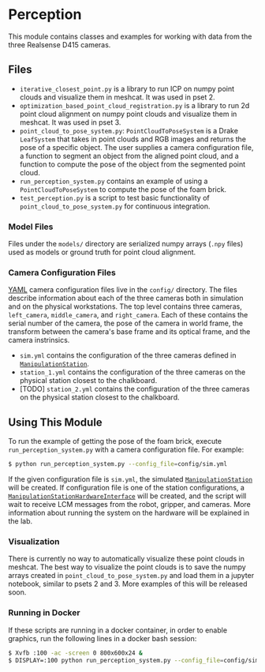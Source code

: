 # Perception

This module contains classes and examples for working with data from the three Realsense D415 cameras.

## Files
- `iterative_closest_point.py` is a library to run ICP on numpy point clouds and visualize them in meshcat. It was used in pset 2. 
- `optimization_based_point_cloud_registration.py` is a library to run 2d point cloud alignment on numpy point clouds and visualize them in meshcat. It was used in pset 3.
- `point_cloud_to_pose_system.py`: `PointCloudToPoseSystem` is a Drake `LeafSystem` that takes in point clouds and RGB images and returns the pose of a specific object. The user supplies a camera configuration file, a function to segment an object from the aligned point cloud, and a function to compute the pose of the object from the segmented point cloud.
- `run_perception_system.py` contains an example of using a `PointCloudToPoseSystem` to compute the pose of the foam brick.
- `test_perception.py` is a script to test basic functionality of `point_cloud_to_pose_system.py` for continuous integration.


### Model Files
Files under the `models/` directory are serialized numpy arrays (`.npy` files) used as models or ground truth for point cloud alignment.

### Camera Configuration Files
[YAML]((https://learn.getgrav.org/advanced/yaml)) camera configuration files live in the `config/` directory. The files describe information about each of the three cameras both in simulation and on the physical workstations. The top level contains three cameras, `left_camera`, `middle_camera`, and `right_camera`. Each of these contains the serial number of the camera, the pose of the camera in world frame, the transform between the camera's base frame and its optical frame, and the camera instrinsics.

- `sim.yml` contains the configuration of the three cameras defined in [`ManipulationStation`](https://drake.mit.edu/doxygen_cxx/classdrake_1_1examples_1_1manipulation__station_1_1_manipulation_station.html).
- `station_1.yml` contains the configuration of the three cameras on the physical station closest to the chalkboard.
- [TODO] `station_2.yml` contains the configuration of the three cameras on the physical station closest to the chalkboard.

## Using This Module
To run the example of getting the pose of the foam brick, execute `run_perception_system.py` with a camera configuration file. For example:

```sh
$ python run_perception_system.py --config_file=config/sim.yml
```

If the given configuration file is `sim.yml`, the simulated [`ManipulationStation`](https://drake.mit.edu/doxygen_cxx/classdrake_1_1examples_1_1manipulation__station_1_1_manipulation_station.html) will be created. If configuration file is one of the station configurations, a [`ManipulationStationHardwareInterface`](https://drake.mit.edu/doxygen_cxx/classdrake_1_1examples_1_1manipulation__station_1_1_manipulation_station_hardware_interface.html) will be created, and the script will wait to receive LCM messages from the robot, gripper, and cameras. More information about running the system on the hardware will be explained in the lab.

### Visualization
There is currently no way to automatically visualize these point clouds in meshcat. The best way to visualize the point clouds is to save the numpy arrays created in `point_cloud_to_pose_system.py` and load them in a jupyter notebook, similar to psets 2 and 3. More examples of this will be released soon.

### Running in Docker
If these scripts are running in a docker container, in order to enable graphics, run the following lines in a docker bash session:

```sh
$ Xvfb :100 -ac -screen 0 800x600x24 &
$ DISPLAY=:100 python run_perception_system.py --config_file=config/sim.yml
```